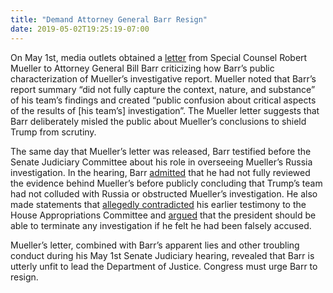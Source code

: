 ```yaml
---
title: "Demand Attorney General Barr Resign"
date: 2019-05-02T19:25:19-07:00
---
```

On May 1st, media outlets obtained a [letter](http://cdn.cnn.com/cnn/2019/images/05/01/letter.32719.pdf) from Special Counsel Robert Mueller to Attorney General Bill Barr criticizing how Barr’s public characterization of Mueller’s investigative report. Mueller noted that Barr’s report summary “did not fully capture the context, nature, and substance” of his team’s findings and created “public confusion about critical aspects of the results of [his team’s] investigation”. The Mueller letter suggests that Barr deliberately misled the public about Mueller’s conclusions to shield Trump from scrutiny. 

The same day that Mueller’s letter was released, Barr testified before the Senate Judiciary Committee about his role in overseeing Mueller’s Russia investigation. In the hearing, Barr [admitted](https://www.washingtonpost.com/politics/2019/05/01/barrs-conclusions-are-undercut-by-his-lack-familiarity-with-details-muellers-probe/?utm_term=.a9a05a5d8dc4) that he had not fully reviewed the evidence behind Mueller’s before publicly concluding that Trump’s team had not colluded with Russia or obstructed Mueller’s investigation. He also made statements that [allegedly contradicted](https://www.politico.com/story/2019/05/02/nancy-pelosi-william-barr-lied-to-congress-1298314) his earlier testimony to the House Appropriations Committee and [argued](https://twitter.com/kylegriffin1/status/1123670102535176192?s=19) that the president should be able to terminate any investigation if he felt he had been falsely accused. 

Mueller’s letter, combined with Barr’s apparent lies and other troubling conduct during his May 1st Senate Judiciary hearing, revealed that Barr is utterly unfit to lead the Department of Justice. Congress must urge Barr to resign. 
